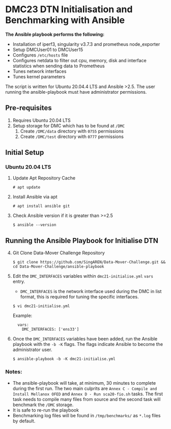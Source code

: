 # DMC23 DTN Initialisation and Benchmarking with Ansible 

**The Ansible playbook performs the following:**

- Installation of iperf3, singularity v3.7.3 and prometheus node_exporter
- Setup DMCUser01 to DMCUser15
- Configures `/etc/hosts` file
- Configures netdata to filter out cpu, memory, disk and interface statistics when sending data to Prometheus
- Tunes network interfaces
- Tunes kernel parameters

The script is written for Ubuntu 20.04.4 LTS and Ansible >2.5. The user running the ansible-playbook must have administrator permissions.

## Pre-requisites

1. Requires Ubuntu 20.04 LTS
1. Setup storage for DMC which has to be found at `/DMC`
    1. Create `/DMC/data` directory with `0755` permissions
    1. Create `/DMC/test` directory with `0777` permissions


## Initial Setup
### Ubuntu 20.04 LTS

1. Update Apt Repository Cache

    ```
    # apt update
    ```

2. Install Ansible via apt

    ```
    # apt install ansible git
    ```
  
3. Check Ansible version if it is greater than >=2.5

    ```
    $ ansible --version
    ```

## Running the Ansible Playbook for Initialise DTN
4. Git Clone Data-Mover Challenge Repository

      ```
      $ git clone https://github.com/SingAREN/Data-Mover-Challenge.git && cd Data-Mover-Challenge/ansible-playbook
      ```

5. Edit the `DMC_INTERFACES` variables within `dmc21-initialise.yml` `vars` entry. 
    - `DMC_INTERFACES` is the network interface used during the DMC in list format, this is required for tuning the specific interfaces.
    
    ```
    $ vi dmc21-initialise.yml
    ```
    Example:
    
    ```
      vars:
        DMC_INTERFACES: ['ens33']
    ```
    
6. Once the `DMC_INTERFACES` variables have been added, run the Ansible playbook with the `-b -K` flags. The flags indicate Ansible to become the administrator user.

    ```
    $ ansible-playbook -b -K dmc21-initialise.yml
    ``` 

### Notes:
- The ansible-playbook will take, at minimum, 30 minutes to complete during the first run. The two main culprits are `Annex C - Compile and Install Mellanox OFED` and `Annex D - Run sca20-fio.sh` tasks. The first task needs to compile many files from source and the second task will benchmark the `/DMC` storage. 
- It is safe to re-run the playbook 
- Benchmarking log files will be found in `/tmp/benchmarks/` as `*.log` files by default.
